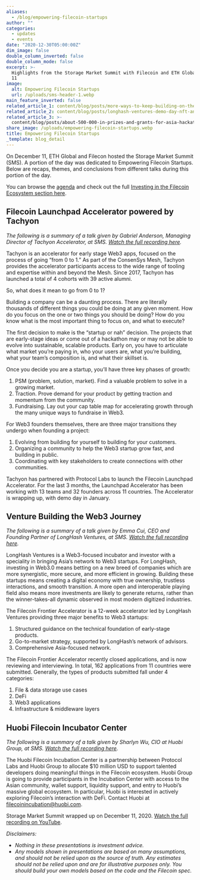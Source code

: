 ```yaml
---
aliases:
  - /blog/empowering-filecoin-startups
author: ""
categories:
  - updates
  - events
date: "2020-12-30T05:00:00Z"
dim_image: false
double_column_inverted: false
double_column_mode: false
excerpt: >-
  Highlights from the Storage Market Summit with Filecoin and ETH Global on Dec.
  11
image:
  alt: Empowering Filecoin Startups
  url: /uploads/sms-header-1.webp
main_feature_inverted: false
related_article_1: content/blog/posts/more-ways-to-keep-building-on-the-filecoin-network.en.md
related_article_2: content/blog/posts/longhash-ventures-demo-day-nft-and-media-startups.en.md
related_article_3: >-
  content/blog/posts/about-500-000-in-prizes-and-grants-for-asia-hackathon-season-2021.en.md
share_image: /uploads/empowering-filecoin-startups.webp
title: Empowering Filecoin Startups
_template: blog_detail
---
```


On December 11, ETH Global and Filecon hosted the Storage Market Summit (SMS). A portion of the day was dedicated to Empowering Filecoin Startups. Below are recaps, themes, and conclusions from different talks during this portion of the day.

You can browse the [agenda](https://sms.ethglobal.co/) and check out the full [Investing in the Filecoin Ecosystem section here](https://www.youtube.com/watch?v=leJHrvz-YY8#t=5h24m51s).

## Filecoin Launchpad Accelerator powered by Tachyon

_The following is a summary of a talk given by Gabriel Anderson, Managing Director of Tachyon Accelerator, at SMS._ [_Watch the full recording here_](https://www.youtube.com/watch?v=leJHrvz-YY8#t=5h24m51s)_._

Tachyon is an accelerator for early stage Web3 apps, focused on the process of going “from 0 to 1.” As part of the ConsenSys Mesh, Tachyon provides the accelerator participants access to the wide range of tooling and expertise within and beyond the Mesh. Since 2017, Tachyon has launched a total of 4 cohorts with 39 active alumni.

So, what does it mean to go from 0 to 1?

Building a company can be a daunting process. There are literally thousands of different things you could be doing at any given moment. How do you focus on the one or two things you should be doing? How do you know what is the most important thing to focus on, and what to execute?

The first decision to make is the “startup or nah” decision. The projects that are early-stage ideas or come out of a hackathon may or may not be able to evolve into sustainable, scalable products. Early on, you have to articulate what market you’re paying in, who your users are, what you’re building, what your team’s composition is, and what their skillset is.

Once you decide you are a startup, you’ll have three key phases of growth:

1. PSM (problem, solution, market). Find a valuable problem to solve in a growing market.
2. Traction. Prove demand for your product by getting traction and momentum from the community.
3. Fundraising. Lay out your cap table map for accelerating growth through the many unique ways to fundraise in Web3.

For Web3 founders themselves, there are three major transitions they undergo when founding a project:

1. Evolving from building for yourself to building for your customers.
2. Organizing a community to help the Web3 startup grow fast, and building in public.
3. Coordinating with key stakeholders to create connections with other communities.

Tachyon has partnered with Protocol Labs to launch the Filecoin Launchpad Accelerator. For the last 3 months, the Launchpad Accelerator has been working with 13 teams and 32 founders across 11 countries. The Accelerator is wrapping up, with demo day in January.

## Venture Building the Web3 Journey

_The following is a summary of a talk given by Emma Cui, CEO and Founding Partner of LongHash Ventures, at SMS._ [_Watch the full recording here_](https://www.youtube.com/watch?v=leJHrvz-YY8#t=5h38m39s)_._

LongHash Ventures is a Web3-focused incubator and investor with a speciality in bringing Asia’s network to Web3 startups. For LongHash, investing in Web3.0 means betting on a new breed of companies which are more synergistic, more secure, and more efficient in growing. Building these startups means creating a digital economy with true ownership, trustless interactions, and smooth transition. A more open and interoperable playing field also means more investments are likely to generate returns, rather than the winner-takes-all dynamic observed in most modern digitized industries.

The Filecoin Frontier Accelerator is a 12-week accelerator led by LongHash Ventures providing three major benefits to Web3 startups:

1. Structured guidance on the technical foundation of early-stage products.
2. Go-to-market strategy, supported by LongHash’s network of advisors.
3. Comprehensive Asia-focused network.

The Filecoin Frontier Accelerator recently closed applications, and is now reviewing and interviewing. In total, 162 applications from 11 countries were submitted. Generally, the types of products submitted fall under 4 categories:

1. File & data storage use cases
2. DeFi
3. Web3 applications
4. Infrastructure & middleware layers

## Huobi Filecoin Incubator Center

_The following is a summary of a talk given by Sharlyn Wu, CIO at Huobi Group, at SMS._ [_Watch the full recording here_](https://www.youtube.com/watch?v=leJHrvz-YY8#t=5h50m06s)_._

The Huobi Filecoin Incubation Center is a partnership between Protocol Labs and Huobi Group to allocate $10 million USD to support talented developers doing meaningful things in the Filecoin ecosystem. Huobi Group is going to provide participants in the Incubation Center with access to the Asian community, wallet support, liquidity support, and entry to Huobi’s massive global ecosystem. In particular, Huobi is interested in actively exploring Filecoin’s interaction with DeFi. Contact Huobi at filecoinincubation@huobi.com.

Storage Market Summit wrapped up on December 11, 2020. [Watch the full recording on YouTube](https://www.youtube.com/watch?v=leJHrvz-YY8).

_Disclaimers:_

- _Nothing in these presentations is investment advice._
- _Any models shown in presentations are based on many assumptions, and should not be relied upon as the source of truth. Any estimates should not be relied upon and are for illustrative purposes only. You should build your own models based on the code and the Filecoin spec._
